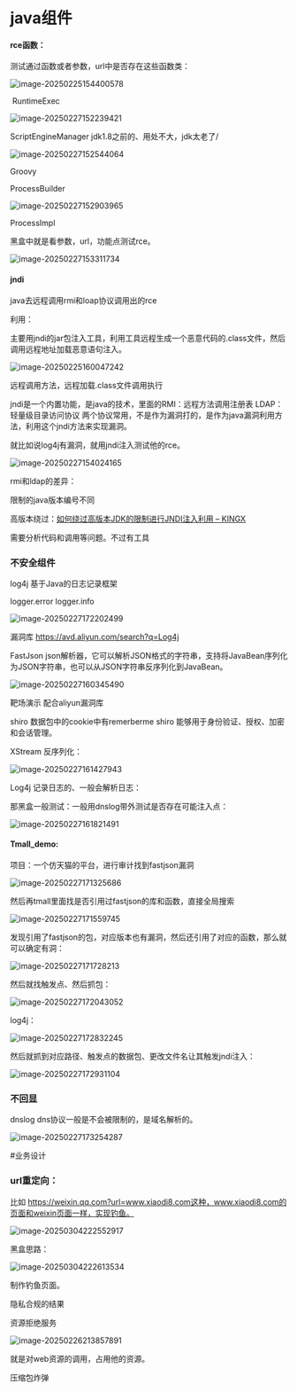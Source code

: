 
# java组件

#### rce函数：

测试通过函数或者参数，url中是否存在这些函数类：

![image-20250225154400578](https://cdn.jsdelivr.net/gh/maybeyjb/blue-team/img/202506161621161.png)

​	RuntimeExec

![image-20250227152239421](https://cdn.jsdelivr.net/gh/maybeyjb/blue-team/img/202506161621162.png)

ScriptEngineManager  jdk1.8之前的、用处不大，jdk太老了/

![image-20250227152544064](https://cdn.jsdelivr.net/gh/maybeyjb/blue-team/img/202506161621163.png)

 Groovy

  ProcessBuilder

![image-20250227152903965](https://cdn.jsdelivr.net/gh/maybeyjb/blue-team/img/202506161621164.png)

  ProcessImpl

黑盒中就是看参数，url，功能点测试rce。

![image-20250227153311734](https://cdn.jsdelivr.net/gh/maybeyjb/blue-team/img/202506161621165.png)

####  jndi

java去远程调用rmi和loap协议调用出的rce

利用：

主要用jndi的jar包注入工具，利用工具远程生成一个恶意代码的.class文件，然后调用远程地址加载恶意语句注入。

![image-20250225160047242](https://cdn.jsdelivr.net/gh/maybeyjb/blue-team/img/202506161621166.png)

远程调用方法，远程加载.class文件调用执行

jndi是一个内置功能，是java的技术，里面的RMI：远程方法调用注册表	LDAP：轻量级目录访问协议  两个协议常用，不是作为漏洞打的，是作为java漏洞利用方法，利用这个jndi方法来实现漏洞。

就比如说log4j有漏洞，就用jndi注入测试他的rce。

![image-20250227154024165](https://cdn.jsdelivr.net/gh/maybeyjb/blue-team/img/202506161621167.png)

rmi和ldap的差异：

限制的java版本编号不同

高版本绕过：[如何绕过高版本JDK的限制进行JNDI注入利用 – KINGX](https://kingx.me/Restrictions-and-Bypass-of-JNDI-Manipulations-RCE.html)

需要分析代码和调用等问题。不过有工具

### 不安全组件

  log4j  基于Java的日志记录框架

logger.error    logger.info

![image-20250227172202499](https://cdn.jsdelivr.net/gh/maybeyjb/blue-team/img/202506161621168.png)

漏洞库	 https://avd.aliyun.com/search?q=Log4j

FastJson	json解析器，它可以解析JSON格式的字符串，支持将JavaBean序列化为JSON字符串，也可以从JSON字符串反序列化到JavaBean。

![image-20250227160345490](https://cdn.jsdelivr.net/gh/maybeyjb/blue-team/img/202506161621169.png)



靶场演示	配合aliyun漏洞库

shiro 数据包中的cookie中有remerberme   shiro  能够用于身份验证、授权、加密和会话管理。

XStream 反序列化：

![image-20250227161427943](https://cdn.jsdelivr.net/gh/maybeyjb/blue-team/img/202506161621170.png)

Log4j 记录日志的、一般会解析日志：

那黑盒一般测试：一般用dnslog带外测试是否存在可能注入点：

![image-20250227161821491](https://cdn.jsdelivr.net/gh/maybeyjb/blue-team/img/202506161621171.png)

#### Tmall_demo:

 项目：一个仿天猫的平台，进行审计找到fastjson漏洞

 ![image-20250227171325686](https://cdn.jsdelivr.net/gh/maybeyjb/blue-team/img/202506161621172.png)

然后再tmall里面找是否引用过fastjson的库和函数，直接全局搜索

![image-20250227171559745](https://cdn.jsdelivr.net/gh/maybeyjb/blue-team/img/202506161621173.png)

发现引用了fastjson的包，对应版本也有漏洞，然后还引用了对应的函数，那么就可以确定有洞：

![image-20250227171728213](https://cdn.jsdelivr.net/gh/maybeyjb/blue-team/img/202506161621174.png)

然后就找触发点、然后抓包：

![image-20250227172043052](https://cdn.jsdelivr.net/gh/maybeyjb/blue-team/img/202506161621175.png)

log4j：

![image-20250227172832245](https://cdn.jsdelivr.net/gh/maybeyjb/blue-team/img/202506161621176.png)

然后就抓到对应路径、触发点的数据包、更改文件名让其触发jndi注入：

![image-20250227172931104](https://cdn.jsdelivr.net/gh/maybeyjb/blue-team/img/202506161621177.png)

### 不回显

dnslog	dns协议一般是不会被限制的，是域名解析的。

![image-20250227173254287](https://cdn.jsdelivr.net/gh/maybeyjb/blue-team/img/202506161621178.png)

#业务设计




### url重定向：

 比如 https://weixin.qq.com?url=www.xiaodi8.com这种，www.xiaodi8.com的页面和weixin页面一样，实现钓鱼。

![image-20250304222552917](https://cdn.jsdelivr.net/gh/maybeyjb/blue-team/img/202506161621191.png)

黑盒思路：

![image-20250304222613534](https://cdn.jsdelivr.net/gh/maybeyjb/blue-team/img/202506161621192.png)

  制作钓鱼页面。


  隐私合规的结果

 资源拒绝服务

 ![image-20250226213857891](https://cdn.jsdelivr.net/gh/maybeyjb/blue-team/img/202506161621117.png)

就是对web资源的调用，占用他的资源。

 压缩包炸弹

